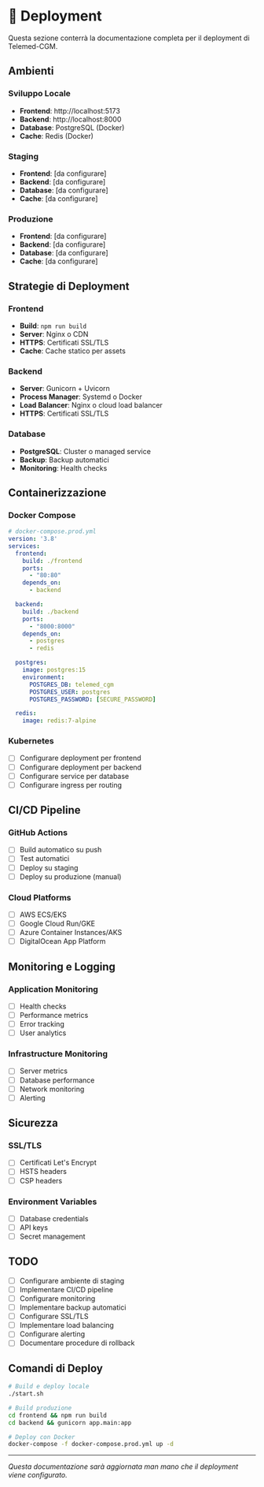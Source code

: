 # 🚀 Deployment

Questa sezione conterrà la documentazione completa per il deployment di Telemed-CGM.

## Ambienti

### Sviluppo Locale
- **Frontend**: http://localhost:5173
- **Backend**: http://localhost:8000
- **Database**: PostgreSQL (Docker)
- **Cache**: Redis (Docker)

### Staging
- **Frontend**: [da configurare]
- **Backend**: [da configurare]
- **Database**: [da configurare]
- **Cache**: [da configurare]

### Produzione
- **Frontend**: [da configurare]
- **Backend**: [da configurare]
- **Database**: [da configurare]
- **Cache**: [da configurare]

## Strategie di Deployment

### Frontend
- **Build**: `npm run build`
- **Server**: Nginx o CDN
- **HTTPS**: Certificati SSL/TLS
- **Cache**: Cache statico per assets

### Backend
- **Server**: Gunicorn + Uvicorn
- **Process Manager**: Systemd o Docker
- **Load Balancer**: Nginx o cloud load balancer
- **HTTPS**: Certificati SSL/TLS

### Database
- **PostgreSQL**: Cluster o managed service
- **Backup**: Backup automatici
- **Monitoring**: Health checks

## Containerizzazione

### Docker Compose
```yaml
# docker-compose.prod.yml
version: '3.8'
services:
  frontend:
    build: ./frontend
    ports:
      - "80:80"
    depends_on:
      - backend

  backend:
    build: ./backend
    ports:
      - "8000:8000"
    depends_on:
      - postgres
      - redis

  postgres:
    image: postgres:15
    environment:
      POSTGRES_DB: telemed_cgm
      POSTGRES_USER: postgres
      POSTGRES_PASSWORD: [SECURE_PASSWORD]

  redis:
    image: redis:7-alpine
```

### Kubernetes
- [ ] Configurare deployment per frontend
- [ ] Configurare deployment per backend
- [ ] Configurare service per database
- [ ] Configurare ingress per routing

## CI/CD Pipeline

### GitHub Actions
- [ ] Build automatico su push
- [ ] Test automatici
- [ ] Deploy su staging
- [ ] Deploy su produzione (manual)

### Cloud Platforms
- [ ] AWS ECS/EKS
- [ ] Google Cloud Run/GKE
- [ ] Azure Container Instances/AKS
- [ ] DigitalOcean App Platform

## Monitoring e Logging

### Application Monitoring
- [ ] Health checks
- [ ] Performance metrics
- [ ] Error tracking
- [ ] User analytics

### Infrastructure Monitoring
- [ ] Server metrics
- [ ] Database performance
- [ ] Network monitoring
- [ ] Alerting

## Sicurezza

### SSL/TLS
- [ ] Certificati Let's Encrypt
- [ ] HSTS headers
- [ ] CSP headers

### Environment Variables
- [ ] Database credentials
- [ ] API keys
- [ ] Secret management

## TODO

- [ ] Configurare ambiente di staging
- [ ] Implementare CI/CD pipeline
- [ ] Configurare monitoring
- [ ] Implementare backup automatici
- [ ] Configurare SSL/TLS
- [ ] Implementare load balancing
- [ ] Configurare alerting
- [ ] Documentare procedure di rollback

## Comandi di Deploy

```bash
# Build e deploy locale
./start.sh

# Build produzione
cd frontend && npm run build
cd backend && gunicorn app.main:app

# Deploy con Docker
docker-compose -f docker-compose.prod.yml up -d
```

---

*Questa documentazione sarà aggiornata man mano che il deployment viene configurato.* 
